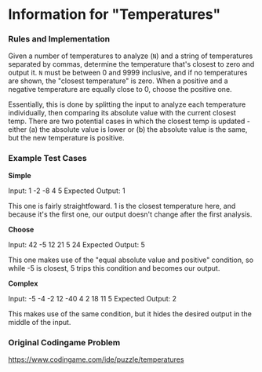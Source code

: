 # Information for "Temperatures"

### Rules and Implementation

Given a number of temperatures to analyze (`N`) and a string of temperatures separated by commas, determine the temperature that's closest to zero and output it. `N` must be between 0 and 9999 inclusive, and if no temperatures are shown, the "closest temperature" is zero. When a positive and a negative temperature are equally close to 0, choose the positive one.

Essentially, this is done by splitting the input to analyze each temperature individually, then comparing its absolute value with the current closest temp. There are two potential cases in which the closest temp is updated - either (a) the absolute value is lower or (b) the absolute value is the same, but the new temperature is positive.

### Example Test Cases

**Simple**

Input: 1 -2 -8 4 5
Expected Output: 1

This one is fairly straightfoward. 1 is the closest temperature here, and because it's the first one, our output doesn't change after the first analysis.

**Choose**

Input: 42 -5 12 21 5 24
Expected Output: 5

This one makes use of the "equal absolute value and positive" condition, so while -5 is closest, 5 trips this condition and becomes our output.

**Complex**

Input: -5 -4 -2 12 -40 4 2 18 11 5
Expected Output: 2

This makes use of the same condition, but it hides the desired output in the middle of the input.

### Original Codingame Problem

https://www.codingame.com/ide/puzzle/temperatures
